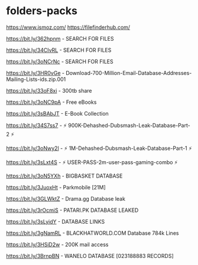 # folders-packs

https://www.ismoz.com/
https://filefinderhub.com/

https://bit.ly/362hpnm - SEARCH FOR FILES

https://bit.ly/34CIvRL - SEARCH FOR FILES

https://bit.ly/3oNCrNc - SEARCH FOR FILES

https://bit.ly/3HR0vGe - Download-700-Million-Email-Database-Addresses-Mailing-Lists-ids.zip.001

https://bit.ly/33oF8xi - 300tb share

https://bit.ly/3oNC9pA - Free eBooks

https://bit.ly/3sBAbJT - E-Book Collection

https://bit.ly/34S7ss7 - ⚡ 900K-Dehashed-Dubsmash-Leak-Database-Part-2 ⚡

https://bit.ly/3oNwy2l - ⚡ 1M-Dehashed-Dubsmash-Leak-Database-Part-1 ⚡

https://bit.ly/3sLxt4S - ⚡ USER-PASS-2m-user-pass-gaming-combo ⚡

https://bit.ly/3oN5YXh - BIGBASKET DATABASE

https://bit.ly/3JuoxHt - Parkmobile [21M]

https://bit.ly/3GLWktZ - Drama.gg Database leak

https://bit.ly/3rOcmiS - PATARI.PK DATABASE LEAKED

https://bit.ly/3sLyidY - DATABASE LINKS

https://bit.ly/3gNamRL - BLACKHATWORLD.COM Database 784k Lines

https://bit.ly/3HSiD2w - 200K mail access

https://bit.ly/3BrnpBN - WANELO DATABASE [023188883 RECORDS]


